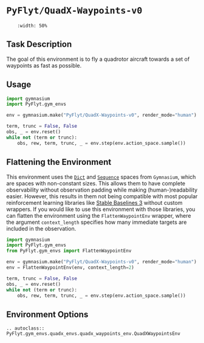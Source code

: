 # `PyFlyt/QuadX-Waypoints-v0`

```{figure} https://raw.githubusercontent.com/jjshoots/PyFlyt/master/readme_assets/quadx_waypoint.gif
    :width: 50%
```

## Task Description

The goal of this environment is to fly a quadrotor aircraft towards a set of waypoints as fast as possible.

## Usage

```python
import gymnasium
import PyFlyt.gym_envs

env = gymnasium.make("PyFlyt/QuadX-Waypoints-v0", render_mode="human")

term, trunc = False, False
obs, _ = env.reset()
while not (term or trunc):
    obs, rew, term, trunc, _ = env.step(env.action_space.sample())
```

## Flattening the Environment

This environment uses the [`Dict`](https://gymnasium.farama.org/api/spaces/composite/#dict) and [`Sequence`](https://gymnasium.farama.org/api/spaces/composite/#sequence) spaces from `Gymnasium`, which are spaces with non-constant sizes.
This allows them to have complete observability without observation padding while making (human-)readability easier.
However, this results in them not being compatible with most popular reinforcement learning libraries like [Stable Baselines 3](https://stable-baselines3.readthedocs.io/en/master/) without custom wrappers.
If you would like to use this environment with those libraries, you can flatten the environment using the `FlattenWaypointEnv` wrapper, where the argument `context_length` specifies how many immediate targets are included in the observation.

```python
import gymnasium
import PyFlyt.gym_envs
from PyFlyt.gym_envs import FlattenWaypointEnv

env = gymnasium.make("PyFlyt/QuadX-Waypoints-v0", render_mode="human")
env = FlattenWaypointEnv(env, context_length=2)

term, trunc = False, False
obs, _ = env.reset()
while not (term or trunc):
    obs, rew, term, trunc, _ = env.step(env.action_space.sample())
```

## Environment Options

```{eval-rst}
.. autoclass:: PyFlyt.gym_envs.quadx_envs.quadx_waypoints_env.QuadXWaypointsEnv
```
